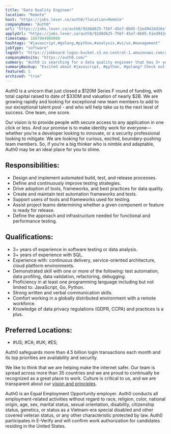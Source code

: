 ```yaml
---
title: "Data Quality Engineer"
location: "Remote"
host: "https://jobs.lever.co/auth0/?location=Remote"
companyName: "Auth0"
url: "https://jobs.lever.co/auth0/92d8d625-756f-45e7-8b05-51ed942dd16e"
applyUrl: "https://jobs.lever.co/auth0/92d8d625-756f-45e7-8b05-51ed942dd16e/apply"
timestamp: 1607904000000
hashtags: "#javascript,#golang,#python,#analysis,#ui/ux,#management"
jobType: "software"
logoUrl: "https://jobboard-logos-bucket.s3.eu-central-1.amazonaws.com/auth0"
companyWebsite: "https://auth0.com/"
summary: "Auth0 is searching for a data quality engineer that has 3+ years of experience in software testing or data analysis."
summaryBackup: "Excited about #javascript, #python, #golang? Check out this job post!"
featured: 5
archived: "true"
---
```


Auth0 is a unicorn that just closed a $120M Series F round of funding, with total capital raised to date of $330M and valuation of nearly $2B. We are growing rapidly and looking for exceptional new team members to add to our exceptional talent pool - and who will help take us to the next level of success. One team, one score. 

Our vision is to provide people with secure access to any application in one click or less. And our promise is to make identity work for everyone—whether you’re a developer looking to innovate, or a security professional looking to mitigate. We are looking for curious, excited, boundary-pushing team members. So, if you’re a big thinker who is nimble and adaptable, Auth0 may be an ideal place for you to shine.

## Responsibilities:

*   Design and implement automated build, test, and release processes.
*   Define and continuously improve testing strategies.
*   Drive adoption of tools, frameworks, and best practices for data quality.
*   Create and maintain test automation frameworks and tests.
*   Support users of tools and frameworks used for testing.
*   Assist project teams determining whether a given component or feature is ready for release.
*   Define the approach and infrastructure needed for functional and performance testing.

## Qualifications:

*   3+ years of experience in software testing or data analysis.
*   3+ years of experience with SQL.
*   Experience with: continuous delivery, service-oriented architecture, cloud platform environments.
*   Demonstrated skill with one or more of the following: test automation, data profiling, data validation, refactoring, debugging.
*   Proficiency in at least one programming language including but not limited to: JavaScript, Go, Python.
*   Strong written and verbal communication skills.
*   Comfort working in a globally distributed environment with a remote workforce.
*   Knowledge of data privacy regulations (GDPR, CCPA) and practices is a plus.

## Preferred Locations:

*   #US; #CA; #UK; #ES;

Auth0 safeguards more than 4.5 billion login transactions each month and its top priorities are availability and security.

We like to think that we are helping make the internet safer. Our team is spread across more than 35 countries and we are proud to continually be recognized as a great place to work. Culture is critical to us, and we are transparent about our [vision and principles](https://auth0.com/blog/the-developer-first-identity-platform-auth0-story-and-future). 

Auth0 is an Equal Employment Opportunity employer. Auth0 conducts all employment-related activities without regard to race, religion, color, national origin, age, sex, marital status, sexual orientation, disability, citizenship status, genetics, or status as a Vietnam-era special disabled and other covered veteran status, or any other characteristic protected by law. Auth0 participates in E-Verify and will confirm work authorization for candidates residing in the United States.
